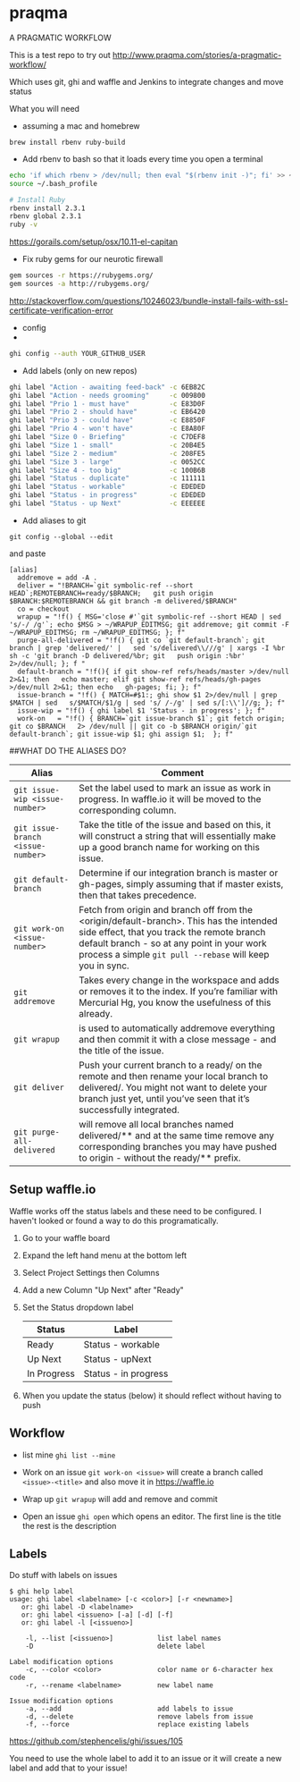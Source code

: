 # praqma
A PRAGMATIC WORKFLOW

This is a test repo to try out http://www.praqma.com/stories/a-pragmatic-workflow/

Which uses git, ghi and waffle and Jenkins to integrate changes and move status

What you will need 

- assuming a mac and homebrew

`brew install rbenv ruby-build`

- Add rbenv to bash so that it loads every time you open a terminal
```bash
echo 'if which rbenv > /dev/null; then eval "$(rbenv init -)"; fi' >> ~/.bash_profile
source ~/.bash_profile

# Install Ruby
rbenv install 2.3.1
rbenv global 2.3.1
ruby -v
```

https://gorails.com/setup/osx/10.11-el-capitan

- Fix ruby gems for our neurotic firewall
```bash
gem sources -r https://rubygems.org/
gem sources -a http://rubygems.org/
```
http://stackoverflow.com/questions/10246023/bundle-install-fails-with-ssl-certificate-verification-error

- config
- 
```bash
ghi config --auth YOUR_GITHUB_USER
```

- Add labels (only on new repos)
```bash 
ghi label "Action - awaiting feed-back" -c 6EB82C
ghi label "Action - needs grooming"     -c 009800
ghi label "Prio 1 - must have"          -c E83D0F
ghi label "Prio 2 - should have"        -c EB6420
ghi label "Prio 3 - could have"         -c E8850F
ghi label "Prio 4 - won't have"         -c E8A80F
ghi label "Size 0 - Briefing"           -c C7DEF8
ghi label "Size 1 - small"              -c 20B4E5
ghi label "Size 2 - medium"             -c 208FE5
ghi label "Size 3 - large"              -c 0052CC
ghi label "Size 4 - too big"            -c 100B6B
ghi label "Status - duplicate"          -c 111111
ghi label "Status - workable"           -c EDEDED
ghi label "Status - in progress"        -c EDEDED
ghi label "Status - up Next"            -c EEEEEE
```

- Add aliases to git

`git config --global --edit`

and paste

```
[alias]
  addremove = add -A .
  deliver = "!BRANCH=`git symbolic-ref --short HEAD`;REMOTEBRANCH=ready/$BRANCH;   git push origin $BRANCH:$REMOTEBRANCH && git branch -m delivered/$BRANCH"
  co = checkout
  wrapup = "!f() { MSG='close #'`git symbolic-ref --short HEAD | sed 's/-/ /g'`; echo $MSG > ~/WRAPUP_EDITMSG; git addremove; git commit -F ~/WRAPUP_EDITMSG; rm ~/WRAPUP_EDITMSG; }; f"
  purge-all-delivered = "!f() { git co `git default-branch`; git branch | grep 'delivered/' |   sed 's/delivered\\///g' | xargs -I %br sh -c 'git branch -D delivered/%br; git   push origin :%br' 2>/dev/null; }; f "
  default-branch = "!f(){ if git show-ref refs/heads/master >/dev/null 2>&1; then   echo master; elif git show-ref refs/heads/gh-pages >/dev/null 2>&1; then echo   gh-pages; fi; }; f"
  issue-branch = "!f() { MATCH=#$1:; ghi show $1 2>/dev/null | grep $MATCH | sed   s/$MATCH/$1/g | sed 's/ /-/g' | sed s/[:\\']//g; }; f"
  issue-wip = "!f() { ghi label $1 'Status - in progress'; }; f"
  work-on	= "!f() { BRANCH=`git issue-branch $1`; git fetch origin; git co $BRANCH   2> /dev/null || git co -b $BRANCH origin/`git default-branch`; git issue-wip $1; ghi assign $1;  }; f"
```

##WHAT DO THE ALIASES DO?

Alias | Comment 
---|---
`git issue-wip <issue-number>` | Set the label used to mark an issue as work in progress. In waffle.io it will be moved to the corresponding column.
`git issue-branch <issue-number>` | Take the title of the issue and based on this, it will construct a string that will essentially make up a good branch name for working on this issue.
`git default-branch` | Determine if our integration branch is master or gh-pages, simply assuming that if master exists, then that takes precedence.
`git work-on <issue-number>` | Fetch from origin and branch off from the <origin/default-branch>. This has the intended side effect, that you track the remote branch default branch - so at any point in your work process a simple `git pull --rebase` will keep you in sync.
`git addremove` |  Takes every change in the workspace and adds or removes it to the index. If you’re familiar with Mercurial Hg, you know the usefulness of this already.
`git wrapup` |  is used to automatically addremove everything and then commit it with a close message - and the title of the issue.
`git deliver` |  Push your current branch to a ready/<current-branch> on the remote and then rename your local branch to delivered/<current-branch>. You might not want to delete your branch just yet, until you’ve seen that it’s successfully integrated.
`git purge-all-delivered` | will remove all local branches named delivered/** and at the same time remove any corresponding branches you may have pushed to origin - without the ready/** prefix.

## Setup waffle.io

Waffle works off the status labels and these need to be configured. I haven't looked or found a way to do this programatically. 

1. Go to your waffle board
2. Expand the left hand menu at the bottom left
3. Select Project Settings then Columns
4. Add a new Column "Up Next" after "Ready"
5. Set the Status dropdown label
   
   Status|Label
   ---|---
   Ready|Status - workable
   Up Next|Status - upNext
   In Progress| Status - in progress

6. When you update the status (below) it should reflect without having to push


## Workflow

- list mine
`ghi list --mine`


- Work on an issue 
`git work-on <issue>` will create a branch called `<issue>-<title>` and also move it in https://waffle.io


- Wrap up
`git wrapup` will add and remove and commit


- Open an issue
`ghi open` which opens an editor. The first line is the title the rest is the description

## Labels
Do stuff with labels on issues

```
$ ghi help label
usage: ghi label <labelname> [-c <color>] [-r <newname>]
   or: ghi label -D <labelname>
   or: ghi label <issueno> [-a] [-d] [-f]
   or: ghi label -l [<issueno>]

    -l, --list [<issueno>]           list label names
    -D                               delete label

Label modification options
    -c, --color <color>              color name or 6-character hex code
    -r, --rename <labelname>         new label name

Issue modification options
    -a, --add                        add labels to issue
    -d, --delete                     remove labels from issue
    -f, --force                      replace existing labels
```
https://github.com/stephencelis/ghi/issues/105

You need to use the whole label to add it to an issue or it will create a new label and add that to your issue!
